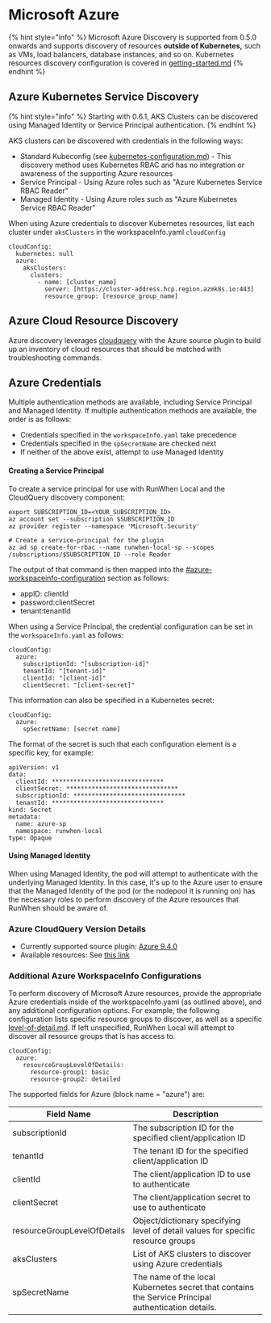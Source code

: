 # Microsoft Azure

{% hint style="info" %}
Microsoft Azure Discovery is supported from 0.5.0 onwards and supports discovery of resources **outside of Kubernetes,** such as VMs, load balancers, database instances, and so on. Kubernetes resources discovery configuration is covered in [getting-started.md](../../../getting-started.md "mention")
{% endhint %}

## Azure Kubernetes Service Discovery

{% hint style="info" %}
Starting with 0.6.1, AKS Clusters can be discovered using Managed Identity or Service Principal authentication.&#x20;
{% endhint %}

AKS clusters can be discovered with credentials in the following ways:&#x20;

* Standard Kubeconfig (see [kubernetes-configuration.md](kubernetes-configuration.md "mention")) - This discovery method uses Kubernetes RBAC and has no integration or awareness of the supporting Azure resources
* Service Principal - Using Azure roles such as "Azure Kubernetes Service RBAC Reader"
* Managed Identity - Using Azure roles such as "Azure Kubernetes Service RBAC Reader"

When using Azure credentials to discover Kubernetes resources, list each cluster under `aksClusters` in the workspaceInfo.yaml `cloudConfig`

```
cloudConfig:
  kubernetes: null
  azure: 
    aksClusters:
      clusters:
        - name: [cluster_name]
          server: [https://cluster-address.hcp.region.azmk8s.io:443]
          resource_group: [resource_group_name]
```

## Azure Cloud Resource Discovery

Azure discovery leverages [cloudquery](https://github.com/cloudquery/cloudquery) with the Azure source plugin to build up an inventory of cloud resources that should be matched with troubleshooting commands. &#x20;

## Azure Credentials

Multiple authentication methods are available, including Service Principal and Managed Identity. If multiple authentication methods are available, the order is as follows:&#x20;

* Credentials specified in the `workspaceInfo.yaml` take precedence
* Credentials specified in the `spSecretName` are checked next
* If neither of the above exist, attempt to use Managed Identity &#x20;

#### Creating a Service Principal&#x20;

To create a service principal for use with RunWhen Local and the CloudQuery discovery component:&#x20;

```
export SUBSCRIPTION_ID=<YOUR_SUBSCRIPTION_ID>
az account set --subscription $SUBSCRIPTION_ID
az provider register --namespace 'Microsoft.Security'

# Create a service-principal for the plugin
az ad sp create-for-rbac --name runwhen-local-sp --scopes /subscriptions/$SUBSCRIPTION_ID --role Reader
```

The output of that command is then mapped into the [#azure-workspaceinfo-configuration](microsoft-azure.md#azure-workspaceinfo-configuration "mention") section as follows:&#x20;

* appID: clientId
* password:clientSecret
* tenant:tenantId

When using a Service Principal, the credential configuration can be set in the `workspaceInfo.yaml` as follows:&#x20;

```
cloudConfig:
  azure:
    subscriptionId: "[subscription-id]"
    tenantId: "[tenant-id]"
    clientId: "[client-id]"
    clientSecret: "[client-secret]"
```

This information can also be specified in a Kubernetes secret:&#x20;

```
cloudConfig:
  azure:
    spSecretName: [secret name]
```

The format of the secret is such that each configuration element is a specific key, for example:&#x20;

```
apiVersion: v1
data:
  clientId: *******************************
  clientSecret: *******************************
  subscriptionId: *******************************
  tenantId: *******************************
kind: Secret
metadata:
  name: azure-sp
  namespace: runwhen-local
type: Opaque
```



#### Using Managed Identity

When using Managed Identity, the pod will attempt to authenticate with the underlying Managed Identity. In this case, it's up to the Azure user to ensure that the Managed Identity of the pod (or the nodepool it is running on) has the necessary roles to perform discovery of the Azure resources that RunWhen should be aware of.&#x20;

### Azure CloudQuery Version Details

* Currently supported source plugin: [Azure 9.4.0](https://hub.cloudquery.io/plugins/source/cloudquery/azure/v9.4.0/docs?search=azure)
* Available resources: See [this link](https://hub.cloudquery.io/plugins/source/cloudquery/azure/v9.4.0/tables?search=azure)

### Additional Azure WorkspaceInfo Configurations

To perform discovery of Microsoft Azure resources, provide the appropriate Azure credentials inside of the workspaceInfo.yaml (as outlined above), and any additional configuration options. For example, the following configuration lists specific resource groups to discover, as well as a specific [level-of-detail.md](../level-of-detail.md "mention"). If left unspecified, RunWhen Local will attempt to discover all resource groups that is has access to.&#x20;

```
cloudConfig:
  azure:
    resourceGroupLevelOfDetails:
      resource-group1: basic
      resource-group2: detailed
```

The supported fields for Azure (block name = "azure") are:

| Field Name                  | Description                                                                                          |
| --------------------------- | ---------------------------------------------------------------------------------------------------- |
| subscriptionId              | The subscription ID for the specified client/application ID                                          |
| tenantId                    | The tenant ID for the specified client/application ID                                                |
| clientId                    | The client/application ID to use to authenticate                                                     |
| clientSecret                | The client/application secret to use to authenticate                                                 |
| resourceGroupLevelOfDetails | Object/dictionary specifying level of detail values for specific resource groups                     |
| aksClusters                 | List of AKS clusters to discover using Azure credentials                                             |
| spSecretName                | The name of the local Kubernetes secret that contains the Service Principal authentication details.  |



